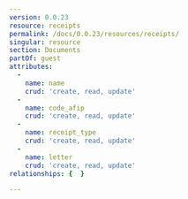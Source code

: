 ```yaml
---
version: 0.0.23
resource: receipts
permalink: /docs/0.0.23/resources/receipts/
singular: resource
section: Documents
partOf: guest
attributes:
  -
    name: name
    crud: 'create, read, update'
  -
    name: code_afip
    crud: 'create, read, update'
  -
    name: receipt_type
    crud: 'create, read, update'
  -
    name: letter
    crud: 'create, read, update'
relationships: {  }

---
```

